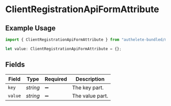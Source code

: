 # ClientRegistrationApiFormAttribute

## Example Usage

```typescript
import { ClientRegistrationApiFormAttribute } from "authelete-bundled/models/operations";

let value: ClientRegistrationApiFormAttribute = {};
```

## Fields

| Field              | Type               | Required           | Description        |
| ------------------ | ------------------ | ------------------ | ------------------ |
| `key`              | *string*           | :heavy_minus_sign: | The key part.      |
| `value`            | *string*           | :heavy_minus_sign: | The value part.    |